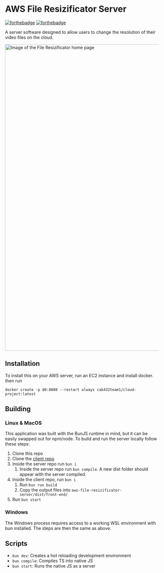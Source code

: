 # AWS File Resizificator Server
[![forthebadge](https://forthebadge.com/images/badges/made-with-typescript.svg)](https://forthebadge.com) [![forthebadge](https://forthebadge.com/images/badges/docker-container.svg)](https://forthebadge.com)

A server software designed to allow users to change the resolution of their video files on the cloud.

<img src="https://github.com/Mistyttm/aws-cloud-video-converter/assets/51770769/194e62b6-7588-41a9-87b0-66ebeab01998" alt="Image of the File Resizificator home page" width="1000" height="auto">

## Installation

To install this on your AWS server, run an EC2 instance and install docker. then run

`docker create -p 80:8080 --restart always cab432team1/cloud-project:latest`

## Building
### Linux & MacOS
This application was built with the BunJS runtime in mind, but it can be easily swapped out for npm/node. To build and run the server locally follow these steps:
 1. Clone this repo
 2. Clone the [client repo](https://github.com/Mistyttm/aws-file-resizificator-client)
 3. Inside the server repo run `bun i`
    1. Inside the server repo run `bun compile`. A new dist folder should appear with the server compiled.
 4. Inside the client repo, run `bun i`
    1. Run `bun run build`
    2. Copy the output files into `aws-file-resizificator-server/dist/front-end/`
 5. Run `bun start`

### Windows
The Windows process requires access to a working WSL environment with bun installed. The steps are then the same as above.

## Scripts

- `bun dev`: Creates a hot reloading development environment
- `bun compile`: Compiles TS into native JS
- `bun start`: Runs the native JS as a server
